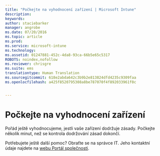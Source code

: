 ```yaml
---
title: "Počkejte na vyhodnocení zařízení | Microsoft Intune"
description: 
keywords: 
author: staciebarker
manager: angrobe
ms.date: 07/20/2016
ms.topic: article
ms.prod: 
ms.service: microsoft-intune
ms.technology: 
ms.assetid: 01247881-452c-4da8-93ca-66b5e65c5317
ROBOTS: noindex,nofollow
ms.reviewer: chrisgre
ms.suite: ems
translationtype: Human Translation
ms.sourcegitcommit: 618e2abda642c3b9b2e813824dfd4235c9309faa
ms.openlocfilehash: a425f8520795308a8be787070f4f892033961f0c


---
```


# Počkejte na vyhodnocení zařízení
Pořád ještě vyhodnocujeme, jestli vaše zařízení dodržuje zásady. Počkejte několik minut, než se kontrola dodržování zásad dokončí.

Potřebujete ještě další pomoc? Obraťte se na správce IT. Jeho kontaktní údaje najdete na [webu Portál společnosti](http://portal.manage.microsoft.com).



<!--HONumber=Jul16_HO4-->


